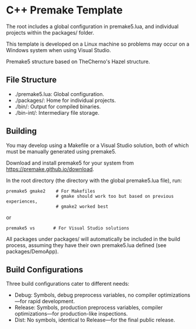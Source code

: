 # C++ Premake Template

The root includes a global configuration in premake5.lua, and individual projects within the packages/ folder.

This template is developed on a Linux machine so problems may occur on a Windows system when using Visual Studio.

Premake5 structure based on TheCherno's Hazel structure.

## File Structure

- ./premake5.lua: Global configuration.
- ./packages/: Home for individual projects.
- ./bin/: Output for compiled binaries.
- ./bin-int/: Intermediary file storage.

## Building
You may develop using a Makefile or a Visual Studio solution, both of which must be manually generated using premake5.

Download and install premake5 for your system from https://premake.github.io/download.

In the root directory (the directory with the global premake5.lua file), run:

```shell
premake5 gmake2    # For Makefiles
                   # gmake should work too but based on previous experiences,
                   # gmake2 worked best
``````

or

```shell
premake5 vs       # For Visual Studio solutions
```

All packages under packages/ will automatically be included in the build process, assuming they have their own premake5.lua defined (see packages/DemoApp).

## Build Configurations

Three build configurations cater to different needs:

- Debug: Symbols, debug preprocess variables, no compiler optimizations—for rapid development.
- Release: Symbols, production preprocess variables, compiler optimizations—for production-like inspections.
- Dist: No symbols, identical to Release—for the final public release.
